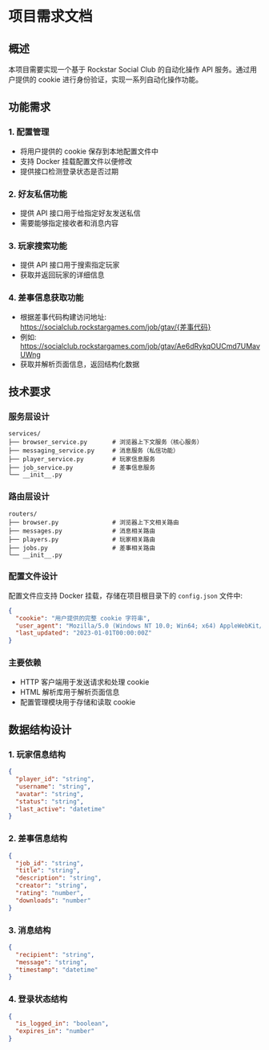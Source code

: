 # 项目需求文档

## 概述

本项目需要实现一个基于 Rockstar Social Club 的自动化操作 API 服务。通过用户提供的 cookie 进行身份验证，实现一系列自动化操作功能。

## 功能需求

### 1. 配置管理
- 将用户提供的 cookie 保存到本地配置文件中
- 支持 Docker 挂载配置文件以便修改
- 提供接口检测登录状态是否过期

### 2. 好友私信功能
- 提供 API 接口用于给指定好友发送私信
- 需要能够指定接收者和消息内容

### 3. 玩家搜索功能
- 提供 API 接口用于搜索指定玩家
- 获取并返回玩家的详细信息

### 4. 差事信息获取功能
- 根据差事代码构建访问地址: https://socialclub.rockstargames.com/job/gtav/{差事代码}
- 例如: https://socialclub.rockstargames.com/job/gtav/Ae6dRykqOUCmd7UMavUWng
- 获取并解析页面信息，返回结构化数据

## 技术要求

### 服务层设计
```
services/
├── browser_service.py       # 浏览器上下文服务（核心服务）
├── messaging_service.py     # 消息服务（私信功能）
├── player_service.py        # 玩家信息服务
├── job_service.py           # 差事信息服务
└── __init__.py
```

### 路由层设计
```
routers/
├── browser.py               # 浏览器上下文相关路由
├── messages.py              # 消息相关路由
├── players.py               # 玩家相关路由
├── jobs.py                  # 差事相关路由
└── __init__.py
```

### 配置文件设计
配置文件应支持 Docker 挂载，存储在项目根目录下的 `config.json` 文件中:
```json
{
  "cookie": "用户提供的完整 cookie 字符串",
  "user_agent": "Mozilla/5.0 (Windows NT 10.0; Win64; x64) AppleWebKit/537.36",
  "last_updated": "2023-01-01T00:00:00Z"
}
```

### 主要依赖
- HTTP 客户端用于发送请求和处理 cookie
- HTML 解析库用于解析页面信息
- 配置管理模块用于存储和读取 cookie

## 数据结构设计

### 1. 玩家信息结构
```json
{
  "player_id": "string",
  "username": "string",
  "avatar": "string",
  "status": "string",
  "last_active": "datetime"
}
```

### 2. 差事信息结构
```json
{
  "job_id": "string",
  "title": "string",
  "description": "string",
  "creator": "string",
  "rating": "number",
  "downloads": "number"
}
```

### 3. 消息结构
```json
{
  "recipient": "string",
  "message": "string",
  "timestamp": "datetime"
}
```

### 4. 登录状态结构
```json
{
  "is_logged_in": "boolean",
  "expires_in": "number"
}
```